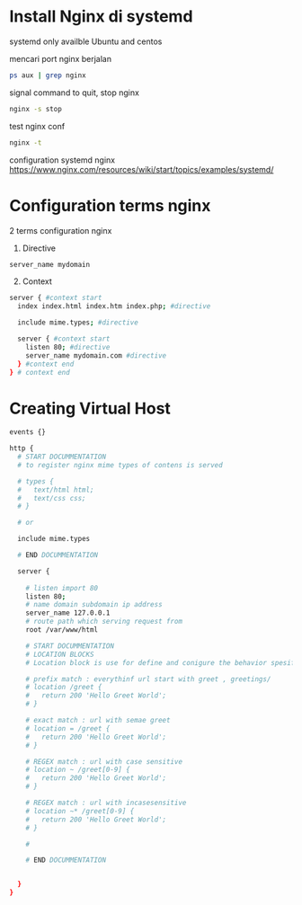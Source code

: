 # Install Nginx di systemd
systemd only availble Ubuntu and centos

mencari port nginx berjalan
```bash
ps aux | grep nginx
```

signal command to quit, stop nginx
```bash
nginx -s stop
```

test nginx conf
```bash
nginx -t
```

configuration systemd nginx
https://www.nginx.com/resources/wiki/start/topics/examples/systemd/


# Configuration terms nginx
2 terms configuration nginx

1. Directive
```bash
server_name mydomain
```

2. Context
```bash
server { #context start
  index index.html index.htm index.php; #directive

  include mime.types; #directive

  server { #context start
    listen 80; #directive
    server_name mydomain.com #directive
  } #context end
} # context end

```

# Creating Virtual Host

```bash
events {}

http {
  # START DOCUMMENTATION
  # to register nginx mime types of contens is served

  # types {
  #   text/html html;
  #   text/css css;
  # }

  # or

  include mime.types

  # END DOCUMMENTATION

  server {
    
    # listen import 80
    listen 80;
    # name domain subdomain ip address
    server_name 127.0.0.1
    # route path which serving request from
    root /var/www/html

    # START DOCUMMENTATION
    # LOCATION BLOCKS
    # Location block is use for define and conigure the behavior spesific URI Request

    # prefix match : everythinf url start with greet , greetings/
    # location /greet {
    #   return 200 'Hello Greet World';
    # }

    # exact match : url with semae greet
    # location = /greet {
    #   return 200 'Hello Greet World';
    # }

    # REGEX match : url with case sensitive
    # location ~ /greet[0-9] {
    #   return 200 'Hello Greet World';
    # }

    # REGEX match : url with incasesensitive
    # location ~* /greet[0-9] {
    #   return 200 'Hello Greet World';
    # }

    # 

    # END DOCUMMENTATION


  }
}
```





